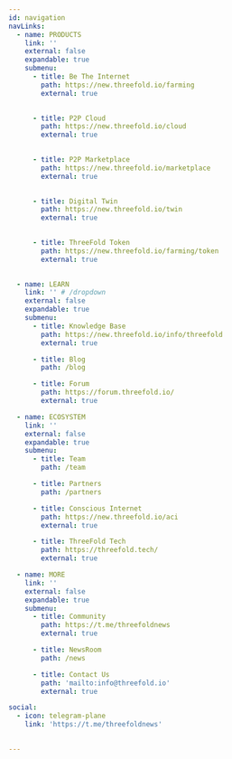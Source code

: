 ```yaml
---
id: navigation
navLinks:
  - name: PRODUCTS
    link: ''
    external: false
    expandable: true
    submenu:
      - title: Be The Internet
        path: https://new.threefold.io/farming
        external: true
        

      - title: P2P Cloud
        path: https://new.threefold.io/cloud
        external: true
        

      - title: P2P Marketplace
        path: https://new.threefold.io/marketplace
        external: true
        

      - title: Digital Twin
        path: https://new.threefold.io/twin
        external: true
        

      - title: ThreeFold Token
        path: https://new.threefold.io/farming/token
        external: true
        

  - name: LEARN
    link: '' # /dropdown
    external: false
    expandable: true
    submenu:
      - title: Knowledge Base
        path: https://new.threefold.io/info/threefold
        external: true

      - title: Blog
        path: /blog

      - title: Forum
        path: https://forum.threefold.io/
        external: true

  - name: ECOSYSTEM
    link: ''
    external: false
    expandable: true
    submenu:
      - title: Team
        path: /team

      - title: Partners
        path: /partners

      - title: Conscious Internet
        path: https://new.threefold.io/aci
        external: true

      - title: ThreeFold Tech
        path: https://threefold.tech/
        external: true

  - name: MORE
    link: ''
    external: false
    expandable: true
    submenu:
      - title: Community
        path: https://t.me/threefoldnews
        external: true

      - title: NewsRoom
        path: /news

      - title: Contact Us
        path: 'mailto:info@threefold.io'
        external: true

social:
  - icon: telegram-plane
    link: 'https://t.me/threefoldnews'

  
---
```


